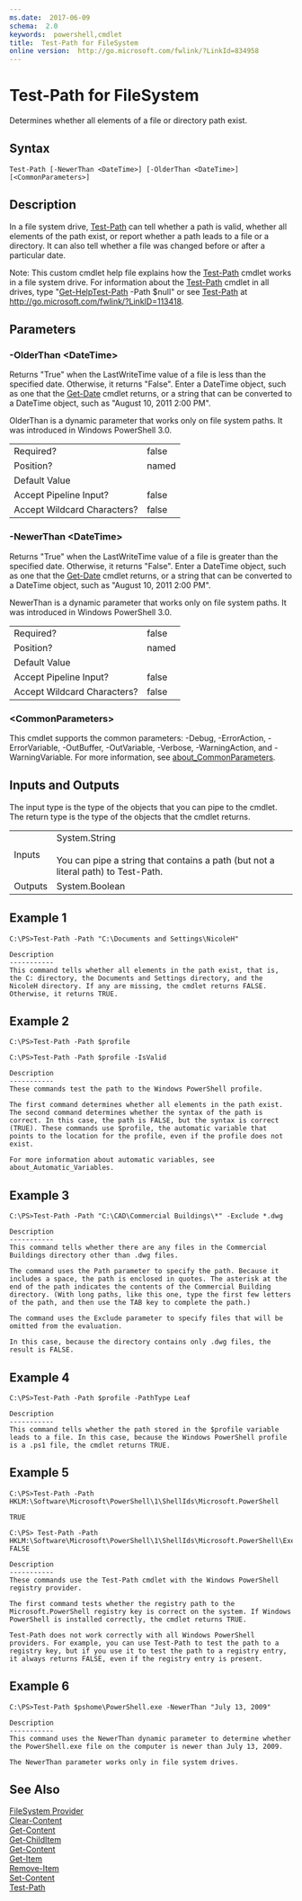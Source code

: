 ```yaml
---
ms.date:  2017-06-09
schema:  2.0
keywords:  powershell,cmdlet
title:  Test-Path for FileSystem
online version:  http://go.microsoft.com/fwlink/?LinkId=834958
---
```


# Test-Path for FileSystem
Determines whether all elements of a file or directory path exist.  

## Syntax  

```  
Test-Path [-NewerThan <DateTime>] [-OlderThan <DateTime>] [<CommonParameters>]  

```  

## Description  
 In a file system drive, [Test-Path](../../../Microsoft.PowerShell.Management/Test-Path.md) can tell whether a path is valid, whether all elements of the path exist, or report whether a path leads to a file or a directory. It can also tell whether a file was changed before or after a particular date.  

 Note: This custom cmdlet help file explains how the [Test-Path](../../../Microsoft.PowerShell.Management/Test-Path.md) cmdlet works in a file system drive. For information about the [Test-Path](../../../Microsoft.PowerShell.Management/Test-Path.md) cmdlet in all drives, type "[Get-Help](../../Get-Help.md)[Test-Path](../../../Microsoft.PowerShell.Management/Test-Path.md) -Path $null" or see [Test-Path](../../../Microsoft.PowerShell.Management/Test-Path.md) at http://go.microsoft.com/fwlink/?LinkID=113418.  

## Parameters  

### -OlderThan <DateTime\>  
 Returns "True" when the LastWriteTime value of a file is less than the specified date. Otherwise, it returns "False". Enter a DateTime object, such as one that the [Get-Date](../../../Microsoft.PowerShell.Utility/Get-Date.md) cmdlet returns, or a string that can be converted to a DateTime object, such as "August 10, 2011 2:00 PM".  

 OlderThan is a dynamic parameter that works only on file system paths. It was introduced in Windows PowerShell 3.0.  

|||  
|-|-|  
|Required?|false|  
|Position?|named|  
|Default Value||  
|Accept Pipeline Input?|false|  
|Accept Wildcard Characters?|false|  

### -NewerThan <DateTime\>  
 Returns "True" when the LastWriteTime value of a file is greater than the specified date. Otherwise, it returns "False". Enter a DateTime object, such as one that the [Get-Date](../../../Microsoft.PowerShell.Utility/Get-Date.md) cmdlet returns, or a string that can be converted to a DateTime object, such as "August 10, 2011 2:00 PM".  

 NewerThan is a dynamic parameter that works only on file system paths. It was introduced in Windows PowerShell 3.0.  

|||  
|-|-|  
|Required?|false|  
|Position?|named|  
|Default Value||  
|Accept Pipeline Input?|false|  
|Accept Wildcard Characters?|false|  

### <CommonParameters\>  
 This cmdlet supports the common parameters: -Debug, -ErrorAction, -ErrorVariable, -OutBuffer, -OutVariable,  -Verbose, -WarningAction, and -WarningVariable. For more information, see [about_CommonParameters](../../About/about_CommonParameters.md).  

## Inputs and Outputs  
 The input type is the type of the objects that you can pipe to the cmdlet. The return type is the type of the objects that the cmdlet returns.  

|||  
|-|-|  
|Inputs|System.String<br /><br /> You can pipe a string that contains a path (but not a literal path) to Test-Path.|  
|Outputs|System.Boolean|  

## Example 1  

```  
C:\PS>Test-Path -Path "C:\Documents and Settings\NicoleH"  

Description  
-----------  
This command tells whether all elements in the path exist, that is, the C: directory, the Documents and Settings directory, and the NicoleH directory. If any are missing, the cmdlet returns FALSE. Otherwise, it returns TRUE.  

```  

## Example 2  

```  
C:\PS>Test-Path -Path $profile  

C:\PS>Test-Path -Path $profile -IsValid  

Description  
-----------  
These commands test the path to the Windows PowerShell profile.   

The first command determines whether all elements in the path exist. The second command determines whether the syntax of the path is correct. In this case, the path is FALSE, but the syntax is correct (TRUE). These commands use $profile, the automatic variable that points to the location for the profile, even if the profile does not exist.  

For more information about automatic variables, see about_Automatic_Variables.  

```  

## Example 3  

```  
C:\PS>Test-Path -Path "C:\CAD\Commercial Buildings\*" -Exclude *.dwg  

Description  
-----------  
This command tells whether there are any files in the Commercial Buildings directory other than .dwg files.   

The command uses the Path parameter to specify the path. Because it includes a space, the path is enclosed in quotes. The asterisk at the end of the path indicates the contents of the Commercial Building directory. (With long paths, like this one, type the first few letters of the path, and then use the TAB key to complete the path.)  

The command uses the Exclude parameter to specify files that will be omitted from the evaluation.   

In this case, because the directory contains only .dwg files, the result is FALSE.  

```  

## Example 4  

```  
C:\PS>Test-Path -Path $profile -PathType Leaf  

Description  
-----------  
This command tells whether the path stored in the $profile variable leads to a file. In this case, because the Windows PowerShell profile is a .ps1 file, the cmdlet returns TRUE.  

```  

## Example 5  

```  
C:\PS>Test-Path -Path HKLM:\Software\Microsoft\PowerShell\1\ShellIds\Microsoft.PowerShell  

TRUE  

C:\PS> Test-Path -Path HKLM:\Software\Microsoft\PowerShell\1\ShellIds\Microsoft.PowerShell\ExecutionPolicy  
FALSE  

Description  
-----------  
These commands use the Test-Path cmdlet with the Windows PowerShell registry provider.   

The first command tests whether the registry path to the Microsoft.PowerShell registry key is correct on the system. If Windows PowerShell is installed correctly, the cmdlet returns TRUE.  

Test-Path does not work correctly with all Windows PowerShell providers. For example, you can use Test-Path to test the path to a registry key, but if you use it to test the path to a registry entry, it always returns FALSE, even if the registry entry is present.  

```  

## Example 6  

```  
C:\PS>Test-Path $pshome\PowerShell.exe -NewerThan "July 13, 2009"  

Description  
-----------  
This command uses the NewerThan dynamic parameter to determine whether the PowerShell.exe file on the computer is newer than July 13, 2009.   

The NewerThan parameter works only in file system drives.  

```  

## See Also  
 [FileSystem Provider](../FileSystem-Provider.md)   
 [Clear-Content](../../../Microsoft.PowerShell.Management/Clear-Content.md)   
 [Get-Content](../../../Microsoft.PowerShell.Management/Get-Content.md)   
 [Get-ChildItem](../../../Microsoft.PowerShell.Management/Get-ChildItem.md)   
 [Get-Content](../../../Microsoft.PowerShell.Management/Get-Content.md)   
 [Get-Item](../../../Microsoft.PowerShell.Management/Get-Item.md)   
 [Remove-Item](../../../Microsoft.PowerShell.Management/Remove-Item.md)   
 [Set-Content](../../../Microsoft.PowerShell.Management/Set-Content.md)   
 [Test-Path](../../../Microsoft.PowerShell.Management/Test-Path.md)

